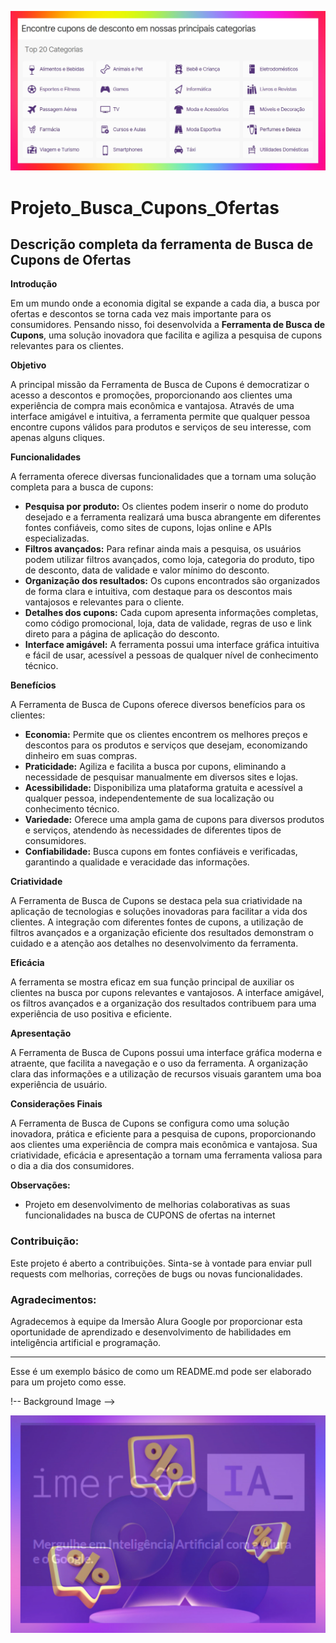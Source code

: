 <!-- Background Image -->
<p align="center">
  <img src="https://github.com/Vicente-Reis/vr_imagens/blob/main/imagem_ilustrativa_cupom00.jpg"alt="Background Image" />
</p>

# Projeto_Busca_Cupons_Ofertas
## Descrição completa da ferramenta de Busca de Cupons de Ofertas 


**Introdução**

Em um mundo onde a economia digital se expande a cada dia, a busca por ofertas e descontos se torna cada vez mais importante para os consumidores. Pensando nisso, foi desenvolvida a **Ferramenta de Busca de Cupons**, uma solução inovadora que facilita e agiliza a pesquisa de cupons relevantes para os clientes.

**Objetivo**

A principal missão da Ferramenta de Busca de Cupons é democratizar o acesso a descontos e promoções, proporcionando aos clientes uma experiência de compra mais econômica e vantajosa. Através de uma interface amigável e intuitiva, a ferramenta permite que qualquer pessoa encontre cupons válidos para produtos e serviços de seu interesse, com apenas alguns cliques.

**Funcionalidades**

A ferramenta oferece diversas funcionalidades que a tornam uma solução completa para a busca de cupons:

* **Pesquisa por produto:** Os clientes podem inserir o nome do produto desejado e a ferramenta realizará uma busca abrangente em diferentes fontes confiáveis, como sites de cupons, lojas online e APIs especializadas.
* **Filtros avançados:** Para refinar ainda mais a pesquisa, os usuários podem utilizar filtros avançados, como loja, categoria do produto, tipo de desconto, data de validade e valor mínimo do desconto.
* **Organização dos resultados:** Os cupons encontrados são organizados de forma clara e intuitiva, com destaque para os descontos mais vantajosos e relevantes para o cliente.
* **Detalhes dos cupons:** Cada cupom apresenta informações completas, como código promocional, loja, data de validade, regras de uso e link direto para a página de aplicação do desconto.
* **Interface amigável:** A ferramenta possui uma interface gráfica intuitiva e fácil de usar, acessível a pessoas de qualquer nível de conhecimento técnico.

**Benefícios**

A Ferramenta de Busca de Cupons oferece diversos benefícios para os clientes:

* **Economia:** Permite que os clientes encontrem os melhores preços e descontos para os produtos e serviços que desejam, economizando dinheiro em suas compras.
* **Praticidade:** Agiliza e facilita a busca por cupons, eliminando a necessidade de pesquisar manualmente em diversos sites e lojas.
* **Acessibilidade:** Disponibiliza uma plataforma gratuita e acessível a qualquer pessoa, independentemente de sua localização ou conhecimento técnico.
* **Variedade:** Oferece uma ampla gama de cupons para diversos produtos e serviços, atendendo às necessidades de diferentes tipos de consumidores.
* **Confiabilidade:** Busca cupons em fontes confiáveis e verificadas, garantindo a qualidade e veracidade das informações.

**Criatividade**

A Ferramenta de Busca de Cupons se destaca pela sua criatividade na aplicação de tecnologias e soluções inovadoras para facilitar a vida dos clientes. A integração com diferentes fontes de cupons, a utilização de filtros avançados e a organização eficiente dos resultados demonstram o cuidado e a atenção aos detalhes no desenvolvimento da ferramenta.

**Eficácia**

A ferramenta se mostra eficaz em sua função principal de auxiliar os clientes na busca por cupons relevantes e vantajosos. A interface amigável, os filtros avançados e a organização dos resultados contribuem para uma experiência de uso positiva e eficiente.

**Apresentação**

A Ferramenta de Busca de Cupons possui uma interface gráfica moderna e atraente, que facilita a navegação e o uso da ferramenta. A organização clara das informações e a utilização de recursos visuais garantem uma boa experiência de usuário.

**Considerações Finais**

A Ferramenta de Busca de Cupons se configura como uma solução inovadora, prática e eficiente para a pesquisa de cupons, proporcionando aos clientes uma experiência de compra mais econômica e vantajosa. Sua criatividade, eficácia e apresentação a tornam uma ferramenta valiosa para o dia a dia dos consumidores.

**Observações:**

* Projeto em desenvolvimento de melhorias colaborativas as suas funcionalidades na busca de CUPONS de ofertas na internet

### Contribuição:

Este projeto é aberto a contribuições. Sinta-se à vontade para enviar pull requests com melhorias, correções de bugs ou novas funcionalidades.

### Agradecimentos:

Agradecemos à equipe da Imersão Alura Google por proporcionar esta oportunidade de aprendizado e desenvolvimento de habilidades em inteligência artificial e programação.

---

Esse é um exemplo básico de como um README.md pode ser elaborado para um projeto como esse.

!-- Background Image -->
<p align="center">
  <img src="https://github.com/Vicente-Reis/vr_imagens/blob/main/melhores_descontos_internet.jpg" alt="Background Image" />
</p>        




